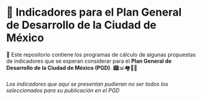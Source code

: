 # 🌆 Indicadores para el Plan General de Desarrollo de la Ciudad de México

📁 Este repositorio contiene los programas de cálculo de algunas propuestas de indicadores que se esperan considerar para el **Plan General de Desarrollo de la Ciudad de México (PGD)**. 🏙️📊🏘️🏢👥

###### Los indicadores que aquí se presentan pudieran no ser todos los seleccionados para su publicación en el PGD

